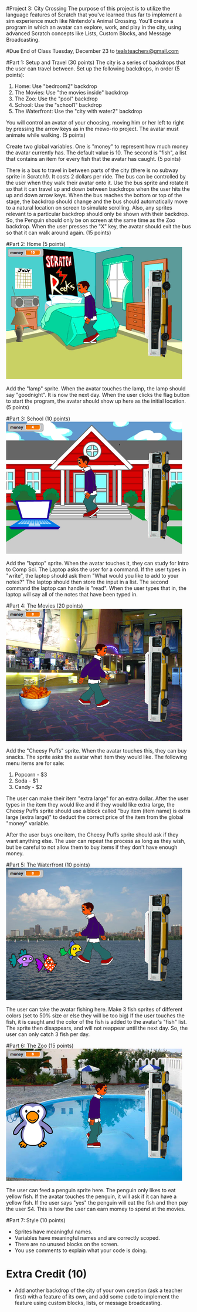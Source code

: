 #Project 3: City Crossing
The purpose of this project is to utilize the language features of Scratch that you've learned thus far to implement a sim experience much like Nintendo's Animal Crossing. You'll create a program in which an avatar can explore, work, and play in the city, using advanced Scratch concepts like Lists, Custom Blocks, and Message Broadcasting.

#Due
End of Class Tuesday, December 23 to tealsteachers@gmail.com

#Part 1: Setup and Travel (30 points)
The city is a series of backdrops that the user can travel between. Set up the following backdrops, in order (5 points):
1. Home: Use "bedroom2" backdrop
2. The Movies: Use "the movies inside" backdrop
3. The Zoo: Use the "pool" backdrop
4. School: Use the "school1" backdrop
5. The Waterfront: Use the "city with water2" backdrop

You will control an avatar of your choosing, moving him or her left to right by pressing the arrow keys as in the mewo-rio project. The avatar must animate while walking. (5 points)

Create two global variables. One is "money" to represent how much money the avatar currently has. The default value is 10. The second is "fish", a list that contains an item for every fish that the avatar has caught. (5 points)

There is a bus to travel in between parts of the city (there is no subway sprite in Scratch!). It costs 2 dollars per ride. The bus can be controlled by the user when they walk their avatar onto it. Use the bus sprite and rotate it so that it can travel up and down between backdrops when the user hits the up and down arrow keys. When the bus reaches the bottom or top of the stage, the backdrop should change and the bus should automatically move to a natural location on screen to simulate scrolling. Also, any sprites relevant to a particular backdrop should only be shown with their backdrop. So, the Penguin should only be on screen at the same time as the Zoo backdrop. When the user presses the "X" key, the avatar should exit the bus so that it can walk around again. (15 points)

#Part 2: Home (5 points)
<img src="home.png">

Add the "lamp" sprite. When the avatar touches the lamp, the lamp should say "goodnight". It is now the next day. When the user clicks the flag button to start the program, the avatar should show up here as the initial location. (5 points)

#Part 3: School (10 points)
<img src="school.png">

Add the "laptop" sprite. When the avatar touches it, they can study for Intro to Comp Sci. The Laptop asks the user for a command. If the user types in "write", the laptop should ask them "What would you like to add to your notes?" The laptop should then store the input in a list. The second command the laptop can handle is "read". When the user types that in, the laptop will say all of the notes that have been typed in.

#Part 4: The Movies (20 points)
<img src="movies.png">

Add the "Cheesy Puffs" sprite. When the avatar touches this, they can buy snacks. The sprite asks the avatar what item they would like. The following menu items are for sale:
1. Popcorn - $3
2. Soda - $1
3. Candy - $2

The user can make their item "extra large" for an extra dollar. After the user types in the item they would like and if they would like extra large, the Cheesy Puffs sprite should use a block called "buy item (item name) is extra large (extra large)" to deduct the correct price of the item from the global "money" variable.

After the user buys one item, the Cheesy Puffs sprite should ask if they want anything else. The user can repeat the process as long as they wish, but be careful to not allow them to buy items if they don't have enough money.

#Part 5: The Waterfront (10 points)
<img src="waterfront.png">

The user can take the avatar fishing here. Make 3 fish sprites of different colors (set to 50% size or else they will be too big) If the user touches the fish, it is caught and the color of the fish is added to the avatar's "fish" list. The sprite then disappears, and will not reappear until the next day. So, the user can only catch 3 fish per day.

#Part 6: The Zoo (15 points)
<img src="zoo.png">

The user can feed a penguin sprite here. The penguin only likes to eat yellow fish. If the avatar touches the penguin, it will ask if it can have a yellow fish. If the user says "yes" the penguin will eat the fish and then pay the user $4. This is how the user can earn momey to spend at the movies.

#Part 7: Style (10 points)
- Sprites have meaningful names.
- Variables have meaningful names and are correctly scoped.
- There are no unused blocks on the screen.
- You use comments to explain what your code is doing.

# Extra Credit (10)
- Add another backdrop of the city of your own creation (ask a teacher first) with a feature of its own, and add some code to implement the feature using custom blocks, lists, or message broadcasting. 